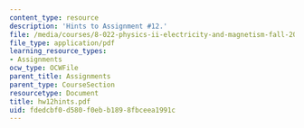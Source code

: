 ```yaml
---
content_type: resource
description: 'Hints to Assignment #12.'
file: /media/courses/8-022-physics-ii-electricity-and-magnetism-fall-2002/fdedcbf0d580f0ebb1898fbceea1991c_hw12hints.pdf
file_type: application/pdf
learning_resource_types:
- Assignments
ocw_type: OCWFile
parent_title: Assignments
parent_type: CourseSection
resourcetype: Document
title: hw12hints.pdf
uid: fdedcbf0-d580-f0eb-b189-8fbceea1991c
---
```

